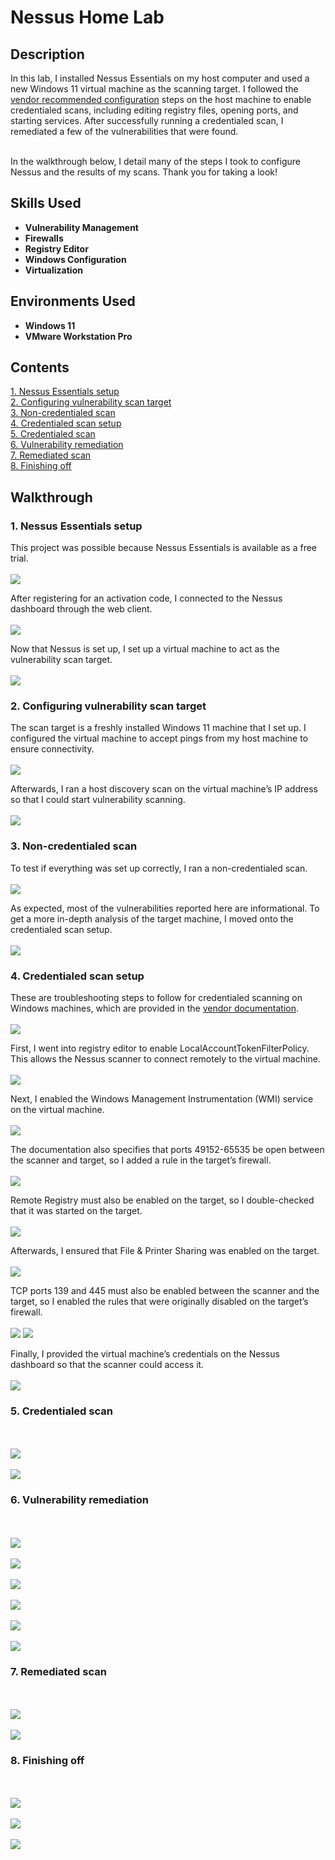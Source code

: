 <h1>Nessus Home Lab</h1>

<h2>Description</h2>
In this lab, I installed Nessus Essentials on my host computer and used a new Windows 11 virtual machine as the scanning target. I followed the 
<a href="https://community.tenable.com/s/article/Troubleshooting-Credential-scanning-on-Windows?language=en_US">vendor recommended configuration</a>
steps on the host machine to enable credentialed scans, including editing registry files, opening ports, and starting services. After successfully running a credentialed scan, I remediated a few of the vulnerabilities that were found.

<br /> In the walkthrough below, I detail many of the steps I took to configure Nessus and the results of my scans. Thank you for taking a look!

<h2>Skills Used</h2>

- <b>Vulnerability Management</b> 
- <b>Firewalls</b>
- <b>Registry Editor</b>
- <b>Windows Configuration</b>
- <b>Virtualization</b>

<h2>Environments Used </h2>

- <b>Windows 11</b>
- <b>VMware Workstation Pro</b>

<h2>Contents</h2>

[1. Nessus Essentials setup](#1-nessus-essentials-setup)<br />
[2. Configuring vulnerability scan target](#2-configuring-vulnerability-scan-target)<br />
[3. Non-credentialed scan](#3-non-credentialed-scan)<br />
[4. Credentialed scan setup](#4-credentialed-scan-setup)<br />
[5. Credentialed scan](#5-credentialed-scan)<br />
[6. Vulnerability remediation](#6-vulnerability-remediation)<br />
[7. Remediated scan](#7-remediated-scan)<br />
[8. Finishing off](#8-finishing-off)<br />

<h2>Walkthrough</h2>

<h3>1. Nessus Essentials setup</h3>
This project was possible because Nessus Essentials is available as a free trial.
<br />
<br />
<img src="https://i.imgur.com/SqEy2qS.png"/>

After registering for an activation code, I connected to the Nessus dashboard through the web client.
<br />
<br />
<img src="https://i.imgur.com/1KofJKy.png"/>

Now that Nessus is set up, I set up a virtual machine to act as the vulnerability scan target.
<br />
<br />
<img src="https://i.imgur.com/bXc5kiR.png"/>

<h3>2. Configuring vulnerability scan target</h3>
The scan target is a freshly installed Windows 11 machine that I set up. I configured the virtual machine to accept pings from my host machine to ensure connectivity.
<br />
<br />
<img src="https://i.imgur.com/kClJSy3.png"/>

Afterwards, I ran a host discovery scan on the virtual machine’s IP address so that I could start vulnerability scanning.
<br />
<br />
<img src="https://i.imgur.com/8al2XQ9.png"/>

<h3>3. Non-credentialed scan</h3>
To test if everything was set up correctly, I ran a non-credentialed scan.
<br />
<br />
<img src="https://i.imgur.com/APSsPoP.png"/>

As expected, most of the vulnerabilities reported here are informational. To get a more in-depth analysis of the target machine, I moved onto the credentialed scan setup.
<br />
<br />
<img src="https://i.imgur.com/Rvw79QI.png"/>

<h3>4. Credentialed scan setup</h3>
These are troubleshooting steps to follow for credentialed scanning on Windows machines, which are provided in the 
<a href="https://community.tenable.com/s/article/Troubleshooting-Credential-scanning-on-Windows?language=en_US">vendor documentation</a>.
<br />
<br />
<img src="https://i.imgur.com/0Z3gya0.png"/>

First, I went into registry editor to enable LocalAccountTokenFilterPolicy. This allows the Nessus scanner to connect remotely to the virtual machine.
<br />
<br />
<img src="https://i.imgur.com/o89WfZT.png"/>

Next, I enabled the Windows Management Instrumentation (WMI) service on the virtual machine. 
<br />
<br />
<img src="https://i.imgur.com/7O3kc6d.png"/>

The documentation also specifies that ports 49152-65535 be open between the scanner and target, so I added a rule in the target’s firewall.
<br />
<br />
<img src="https://i.imgur.com/GRJe8oi.png"/>

Remote Registry must also be enabled on the target, so I double-checked that it was started on the target.
<br />
<br />
<img src="https://i.imgur.com/ID9jvrM.png"/>

Afterwards, I ensured that File & Printer Sharing was enabled on the target.
<br />
<br />
<img src="https://i.imgur.com/0F7Owmj.png"/>

TCP ports 139 and 445 must also be enabled between the scanner and the target, so I enabled the rules that were originally disabled on the target’s firewall.
<br />
<br />
<img src="https://i.imgur.com/w1SrH0B.png"/>
<img src="https://i.imgur.com/yE2v7hI.png"/>

Finally, I provided the virtual machine’s credentials on the Nessus dashboard so that the scanner could access it.
<br />
<br />
<img src="https://i.imgur.com/qPSY3h4.png"/>

<h3>5. Credentialed scan</h3>
<br />
<br />
<img src="https://i.imgur.com/l0ln427.png"/>

<br />
<br />
<img src="https://i.imgur.com/oFBlBP3.png"/>

<h3>6. Vulnerability remediation</h3>
<br />
<br />
<img src="https://i.imgur.com/70CyOPJ.png"/>

<br />
<br />
<img src="https://i.imgur.com/l1Jm6zs.png"/>

<br />
<br />
<img src="https://i.imgur.com/FHVDo9O.png"/>

<br />
<br />
<img src="https://i.imgur.com/5Z4YlvT.png"/>

<br />
<br />
<img src="https://i.imgur.com/XDDbiee.png"/>

<br />
<br />
<img src="https://i.imgur.com/Lzq3zsY.png"/>

<h3>7. Remediated scan</h3>
<br />
<br />
<img src="https://i.imgur.com/5KAzXie.png"/>

<br />
<br />
<img src="https://i.imgur.com/e71fgF3.png"/>

<h3>8. Finishing off</h3>
<br />
<br />
<img src="https://i.imgur.com/lIISmv8.png"/>

<br />
<br />
<img src="https://i.imgur.com/jyEl2sT.png"/>

<br />
<br />
<img src="https://i.imgur.com/2QBjuDB.png"/>

<!--

<br />
<br />
<img src=""/>

--!>
